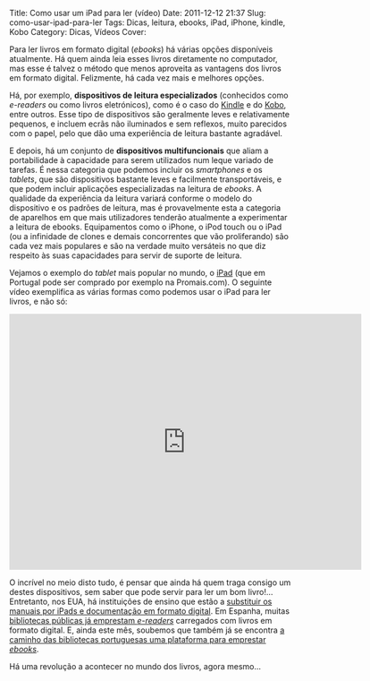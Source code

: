 Title: Como usar um iPad para ler (vídeo)
Date: 2011-12-12 21:37
Slug: como-usar-ipad-para-ler
Tags: Dicas, leitura, ebooks, iPad, iPhone, kindle, Kobo 
Category: Dicas, Vídeos
Cover: 

Para ler livros em formato digital (*ebooks*) há várias opções disponíveis atualmente. Há quem ainda leia esses livros diretamente no computador, mas esse é talvez o método que menos aproveita as vantagens dos livros em formato digital. Felizmente, há cada vez mais e melhores opções.

Há, por exemplo, **dispositivos de leitura especializados** (conhecidos como *e-readers* ou como livros eletrónicos), como é o caso do [Kindle](https://kindle.amazon.com/) e do [Kobo](http://www.kobobooks.com), entre outros. Esse tipo de dispositivos são geralmente leves e relativamente pequenos, e incluem ecrãs não iluminados e sem reflexos, muito parecidos com o papel, pelo que dão uma experiência de leitura bastante agradável.

E depois, há um conjunto de **dispositivos multifuncionais** que aliam a portabilidade à capacidade para serem utilizados num leque variado de tarefas. É nessa categoria que podemos incluir os *smartphones* e os *tablets*, que são dispositivos bastante leves e facilmente transportáveis, e que podem incluir aplicações especializadas na leitura de *ebooks*. A qualidade da experiência da leitura variará conforme o modelo do dispositivo e os padrões de leitura, mas é provavelmente esta a categoria de aparelhos em que mais utilizadores tenderão atualmente a experimentar a leitura de ebooks. Equipamentos como o iPhone, o iPod touch ou o iPad (ou a infinidade de clones e demais concorrentes que vão proliferando) são cada vez mais populares e são na verdade muito versáteis no que diz respeito às suas capacidades para servir de suporte de leitura. 

Vejamos o exemplo do *tablet* mais popular no mundo, o [iPad](https://www.apple.com/pt/ibooks/) (que em Portugal pode ser comprado por exemplo na Promais.com). O seguinte vídeo exemplifica as várias formas como podemos usar o iPad para ler livros, e não só:

<iframe width="630" height="457" src="http://www.youtube.com/embed/Jh3BRB_cQ8o?rel=0" frameborder="0" allowfullscreen></iframe>

O incrível no meio disto tudo, é pensar que ainda há quem traga consigo um destes dispositivos, sem saber que pode servir para ler um bom livro!… Entretanto, nos EUA, há instituições de ensino que estão a [substituir os manuais por iPads e documentação em formato digital](http://blogs.wsj.com/digits/2011/01/22/using-an-ipad-as-a-textbook/). Em Espanha, muitas [bibliotecas públicas já emprestam *e-readers*](http://oglobo.globo.com/tecnologia/bibliotecas-da-espanha-comecam-emprestar-livros-em-readers-2826238) carregados com livros em formato digital. E, ainda este mês, soubemos que também já se encontra [a caminho das bibliotecas portuguesas uma plataforma para emprestar *ebooks*](http://tek.sapo.pt/noticias/computadores/bibliotecas_portuguesas_ganham_plataforma_par_1206040.html).

Há uma revolução a acontecer no mundo dos livros, agora mesmo...
